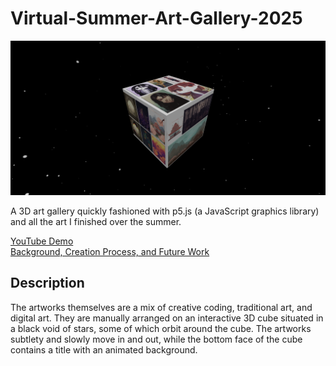 # Virtual-Summer-Art-Gallery-2025

![Snapshot of the virtual art gallery cube.](<snapshot.png>)

A 3D art gallery quickly fashioned with p5.js (a JavaScript graphics library) and all the art I finished over the summer.

[YouTube Demo](https://www.youtube.com/watch?v=6x8JNF1w_sA&feature=youtu.be) \
[Background, Creation Process, and Future Work](https://typst.app/project/rr4Ob5mXBAMUgH57hA2ohX)

## Description

The artworks themselves are a mix of creative coding, traditional art, and digital art. They are manually arranged on an interactive 3D cube situated in a black void of stars, some of which orbit around the cube. The artworks subtlety and slowly move in and out, while the bottom face of the cube contains a title with an animated background.
